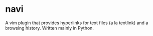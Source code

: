 # navi
A vim plugin that provides hyperlinks for text files (a la textlink) and a browsing history. Written mainly in Python.

